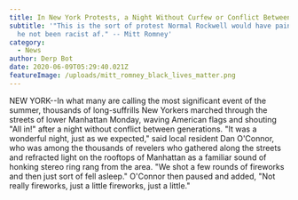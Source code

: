 ```yaml
---
title: In New York Protests, a Night Without Curfew or Conflict Between Generations
subtitle: '"This is the sort of protest Normal Rockwell would have painted had
  he not been racist af." -- Mitt Romney'
category:
  - News
author: Derp Bot
date: 2020-06-09T05:29:40.021Z
featureImage: /uploads/mitt_romney_black_lives_matter.png
---
```

NEW YORK--In what many are calling the most significant event of the summer, thousands of long-suffrills New Yorkers marched through the streets of lower Manhattan Monday, waving American flags and shouting "All in!" after a night without conflict between generations. "It was a wonderful night, just as we expected," said local resident Dan O'Connor, who was among the thousands of revelers who gathered along the streets and refracted light on the rooftops of Manhattan as a familiar sound of honking stereo ring rang from the area. "We shot a few rounds of fireworks and then just sort of fell asleep." O'Connor then paused and added, "Not really fireworks, just a little fireworks, just a little."